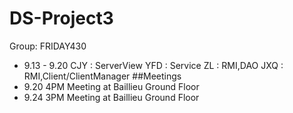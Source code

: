 # DS-Project3
Group: FRIDAY430
- 9.13 - 9.20
  CJY : ServerView
  YFD : Service
  ZL  : RMI,DAO
  JXQ : RMI,Client/ClientManager
##Meetings
- 9.20 4PM Meeting at Baillieu Ground Floor
- 9.24 3PM Meeting at Baillieu Ground Floor
